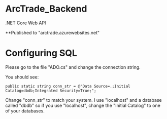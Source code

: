 # ArcTrade_Backend

.NET Core Web API

**Published to "arctrade.azurewebsites.net"

# Configuring SQL
Please go to the file "ADO.cs" and change the connection string.

You should see:

    public static string conn_str = @"Data Source=.;Initial Catalog=dbdb;Integrated Security=True;";
  
Change "conn_str" to match your system.  I use "localhost" and a database called "dbdb" so if you use "localhost", change the "Initial Catalog" to one of your databases.
